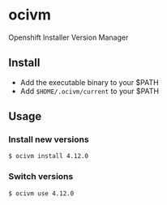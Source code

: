 # ocivm
Openshift Installer Version Manager

## Install
- Add the executable binary to your $PATH
- Add `$HOME/.ocivm/current` to your $PATH
## Usage
### Install new versions
```
$ ocivm install 4.12.0
```

### Switch versions
```
$ ocivm use 4.12.0
```